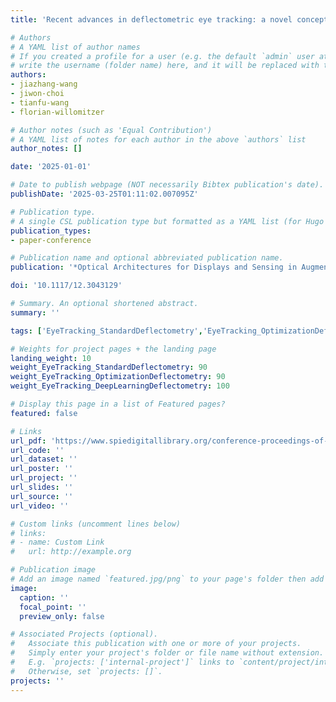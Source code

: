 ```yaml
---
title: 'Recent advances in deflectometric eye tracking: a novel concept for fast and accurate gaze estimation'

# Authors
# A YAML list of author names
# If you created a profile for a user (e.g. the default `admin` user at `content/authors/admin/`), 
# write the username (folder name) here, and it will be replaced with their full name and linked to their profile.
authors:
- jiazhang-wang
- jiwon-choi
- tianfu-wang
- florian-willomitzer

# Author notes (such as 'Equal Contribution')
# A YAML list of notes for each author in the above `authors` list
author_notes: []

date: '2025-01-01'

# Date to publish webpage (NOT necessarily Bibtex publication's date).
publishDate: '2025-03-25T01:11:02.007095Z'

# Publication type.
# A single CSL publication type but formatted as a YAML list (for Hugo requirements).
publication_types:
- paper-conference

# Publication name and optional abbreviated publication name.
publication: '*Optical Architectures for Displays and Sensing in Augmented, Virtual, and Mixed Reality (AR, VR, MR) VI*'

doi: '10.1117/12.3043129'

# Summary. An optional shortened abstract.
summary: ''

tags: ['EyeTracking_StandardDeflectometry','EyeTracking_OptimizationDeflectometry']

# Weights for project pages + the landing page
landing_weight: 10
weight_EyeTracking_StandardDeflectometry: 90
weight_EyeTracking_OptimizationDeflectometry: 90
weight_EyeTracking_DeepLearningDeflectometry: 100

# Display this page in a list of Featured pages?
featured: false

# Links
url_pdf: 'https://www.spiedigitallibrary.org/conference-proceedings-of-spie/13414/3043129/Recent-advances-in-deflectometric-eye-tracking--a-novel-concept/10.1117/12.3043129.full'
url_code: ''
url_dataset: ''
url_poster: ''
url_project: ''
url_slides: ''
url_source: ''
url_video: ''

# Custom links (uncomment lines below)
# links:
# - name: Custom Link
#   url: http://example.org

# Publication image
# Add an image named `featured.jpg/png` to your page's folder then add a caption below.
image:
  caption: ''
  focal_point: ''
  preview_only: false

# Associated Projects (optional).
#   Associate this publication with one or more of your projects.
#   Simply enter your project's folder or file name without extension.
#   E.g. `projects: ['internal-project']` links to `content/project/internal-project/index.md`.
#   Otherwise, set `projects: []`.
projects: ''
---
```

